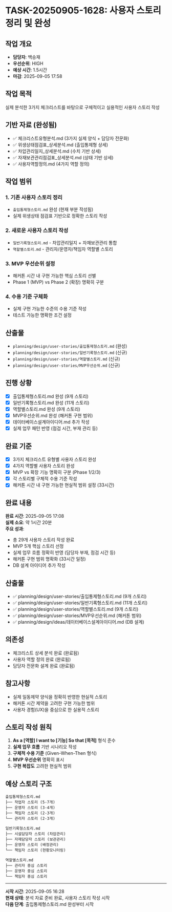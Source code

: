 # TASK-20250905-1628: 사용자 스토리 정리 및 완성

## 작업 개요
- **담당자**: 백승재
- **우선순위**: HIGH
- **예상 시간**: 1.5시간
- **마감**: 2025-09-05 17:58

## 작업 목적
실제 분석한 3가지 체크리스트를 바탕으로 구체적이고 실용적인 사용자 스토리 작성

## 기반 자료 (완성됨)
- ✅ 체크리스트유형분석.md (3가지 실제 양식 + 담당자 전문화)
- ✅ 위생상태점검표_상세분석.md (출입통제형 상세)
- ✅ 차압관리일지_상세분석.md (수치 기반 상세)
- ✅ 자재보관관리점검표_상세분석.md (상태 기반 상세)
- ✅ 사용자역할정의.md (4가지 역할 정의)

## 작업 범위

### 1. 기존 사용자 스토리 정리
- `출입통제형스토리.md` 완성 (현재 부분 작성됨)
- 실제 위생상태 점검표 기반으로 정확한 스토리 작성

### 2. 새로운 사용자 스토리 작성
- `일반기록형스토리.md` - 차압관리일지 + 자재보관관리 통합
- `역할별스토리.md` - 관리자/운영자/책임자 역할별 스토리

### 3. MVP 우선순위 설정
- 해커톤 시간 내 구현 가능한 핵심 스토리 선별
- Phase 1 (MVP) vs Phase 2 (확장) 명확히 구분

### 4. 수용 기준 구체화
- 실제 구현 가능한 수준의 수용 기준 작성
- 테스트 가능한 명확한 조건 설정

## 산출물
- `planning/design/user-stories/출입통제형스토리.md` (완성)
- `planning/design/user-stories/일반기록형스토리.md` (신규)
- `planning/design/user-stories/역할별스토리.md` (신규)
- `planning/design/user-stories/MVP우선순위.md` (신규)

## 진행 상황
- [x] 출입통제형스토리.md 완성 (9개 스토리)
- [x] 일반기록형스토리.md 완성 (11개 스토리)
- [x] 역할별스토리.md 완성 (9개 스토리)
- [x] MVP우선순위.md 완성 (해커톤 구현 범위)
- [x] 데이터베이스설계아이디어.md 추가 작성
- [x] 실제 업무 패턴 반영 (점검 시간, 부재 관리 등)

## 완료 기준
- [x] 3가지 체크리스트 유형별 사용자 스토리 완성
- [x] 4가지 역할별 사용자 스토리 완성
- [x] MVP vs 확장 기능 명확히 구분 (Phase 1/2/3)
- [x] 각 스토리별 구체적 수용 기준 작성
- [x] 해커톤 시간 내 구현 가능한 현실적 범위 설정 (33시간)

## 완료 내용
**완료 시간**: 2025-09-05 17:08  
**실제 소요**: 약 1시간 20분  
**주요 성과**:
- 총 29개 사용자 스토리 작성 완료
- MVP 5개 핵심 스토리 선정
- 실제 업무 흐름 정확히 반영 (담당자 부재, 점검 시간 등)
- 해커톤 구현 범위 명확화 (33시간 일정)
- DB 설계 아이디어 추가 작성

## 산출물
- ✅ planning/design/user-stories/출입통제형스토리.md (9개 스토리)
- ✅ planning/design/user-stories/일반기록형스토리.md (11개 스토리)  
- ✅ planning/design/user-stories/역할별스토리.md (9개 스토리)
- ✅ planning/design/user-stories/MVP우선순위.md (해커톤 범위)
- ✅ planning/design/ideas/데이터베이스설계아이디어.md (DB 설계)

## 의존성
- 체크리스트 상세 분석 완료 (완료됨)
- 사용자 역할 정의 완료 (완료됨)
- 담당자 전문화 설계 완료 (완료됨)

## 참고사항
- 실제 일동제약 양식을 정확히 반영한 현실적 스토리
- 해커톤 시간 제약을 고려한 구현 가능한 범위
- 사용자 경험(UX)을 중심으로 한 실용적 스토리

## 스토리 작성 원칙
1. **As a [역할] I want to [기능] So that [목적]** 형식 준수
2. **실제 업무 흐름** 기반 시나리오 작성
3. **구체적 수용 기준** (Given-When-Then 형식)
4. **MVP 우선순위** 명확히 표시
5. **구현 복잡도** 고려한 현실적 범위

## 예상 스토리 구조
```
출입통제형스토리.md
├── 작업자 스토리 (5-7개)
├── 운영자 스토리 (3-4개)  
├── 책임자 스토리 (2-3개)
└── 관리자 스토리 (2-3개)

일반기록형스토리.md
├── 시설담당자 스토리 (차압관리)
├── 자재담당자 스토리 (보관관리)
├── 운영자 스토리 (배정관리)
└── 책임자 스토리 (현황모니터링)

역할별스토리.md
├── 관리자 중심 스토리
├── 운영자 중심 스토리
└── 책임자 중심 스토리
```

---
**시작 시간**: 2025-09-05 16:28  
**현재 상태**: 분석 자료 준비 완료, 사용자 스토리 작성 시작  
**다음 단계**: 출입통제형스토리.md 완성부터 시작
